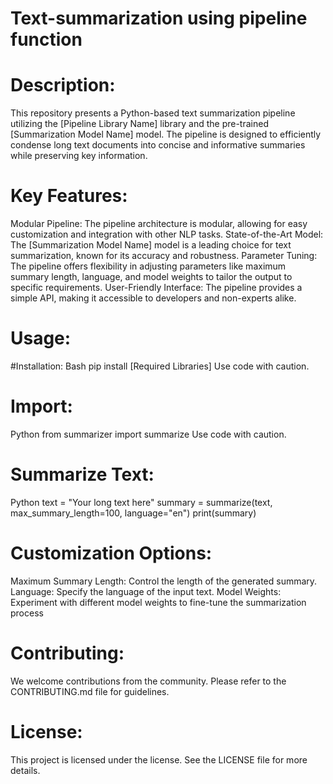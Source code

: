 # Text-summarization using pipeline function 

# Description:

This repository presents a Python-based text summarization pipeline utilizing the [Pipeline Library Name] library and the pre-trained [Summarization Model Name] model. The pipeline is designed to efficiently condense long text documents into concise and informative summaries while preserving key information.

# Key Features:

Modular Pipeline: The pipeline architecture is modular, allowing for easy customization and integration with other NLP tasks.
State-of-the-Art Model: The [Summarization Model Name] model is a leading choice for text summarization, known for its accuracy and robustness.
Parameter Tuning: The pipeline offers flexibility in adjusting parameters like maximum summary length, language, and model weights to tailor the output to specific requirements.
User-Friendly Interface: The pipeline provides a simple API, making it accessible to developers and non-experts alike.


# Usage:

#Installation:
  Bash
  pip install [Required Libraries]
  Use code with caution.

# Import:
  Python
  from summarizer import summarize
  Use code with caution.

# Summarize Text:
 Python
 text = "Your long text here"
 summary = summarize(text, max_summary_length=100, language="en")
 print(summary)
 
# Customization Options:

Maximum Summary Length: Control the length of the generated summary.
Language: Specify the language of the input text.
Model Weights: Experiment with different model weights to fine-tune the summarization process

# Contributing:

We welcome contributions from the community. Please refer to the CONTRIBUTING.md file for guidelines.

# License:

This project is licensed under the  license. See the LICENSE file for more details.
